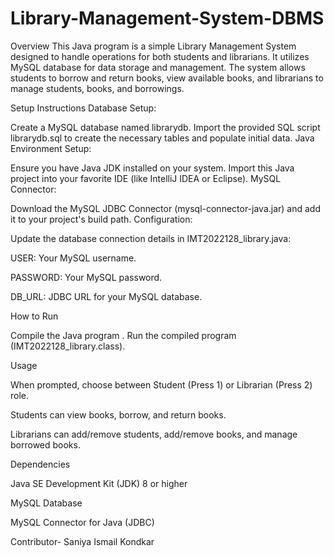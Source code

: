 # Library-Management-System-DBMS

Overview
This Java program is a simple Library Management System designed to handle operations for both students and librarians. It utilizes MySQL database for data storage and management. The system allows students to borrow and return books, view available books, and librarians to manage students, books, and borrowings.

Setup Instructions
Database Setup:

Create a MySQL database named librarydb.
Import the provided SQL script librarydb.sql to create the necessary tables and populate initial data.
Java Environment Setup:

Ensure you have Java JDK installed on your system.
Import this Java project into your favorite IDE (like IntelliJ IDEA or Eclipse).
MySQL Connector:

Download the MySQL JDBC Connector (mysql-connector-java.jar) and add it to your project's build path.
Configuration:

Update the database connection details in IMT2022128_library.java:

USER: Your MySQL username.

PASSWORD: Your MySQL password.

DB_URL: JDBC URL for your MySQL database.

How to Run

Compile the Java program
.
Run the compiled program (IMT2022128_library.class).

Usage

When prompted, choose between Student (Press 1) or Librarian (Press 2) role.

Students can view books, borrow, and return books.

Librarians can add/remove students, add/remove books, and manage borrowed books.

Dependencies

Java SE Development Kit (JDK) 8 or higher

MySQL Database

MySQL Connector for Java (JDBC)

Contributor- Saniya Ismail Kondkar
